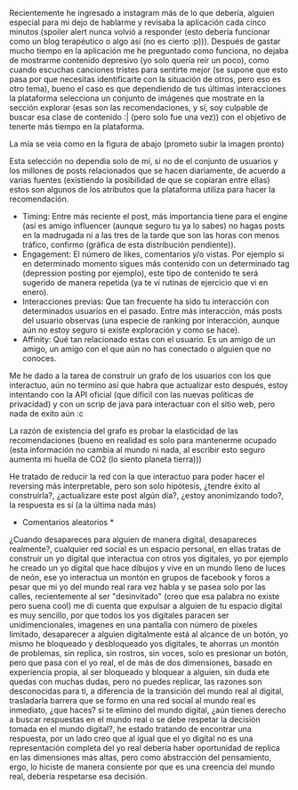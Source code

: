 Recientemente he ingresado a instagram más de lo que debería, alguien especial para mi dejo de hablarme y revisaba la aplicación cada cinco minutos (spoiler alert nunca volvió a responder (esto debería funcionar como un blog terapéutico o algo así (no es cierto :p))).
Después de gastar mucho tiempo en la aplicación me he preguntado como funciona, no dejaba de mostrarme contenido depresivo (yo solo quería reir un poco), como cuando escuchas canciones tristes para sentirte mejor (se supone que esto pasa por que necesitas identificarte con la situación de otros, pero eso es otro tema), 
bueno el caso es que dependiendo de tus últimas interacciones la plataforma selecciona un conjunto de imágenes que mostrate en la sección explorar (esas son las recomendaciones, y sí, soy culpable de buscar esa clase de contenido :| (pero solo fue una vez)) con el objetivo de tenerte más tiempo en la plataforma.

La mía se veia como en la figura de abajo (prometo subir la imagen pronto)

Esta selección no dependia solo de mí, si no de el conjunto de usuarios y los millones de posts relacionados que se hacen diariamente, de acuerdo a varias fuentes (existiendo la posibilidad de que se copiaran entre ellas) estos son algunos de los atributos que la plataforma utiliza para hacer la recomendación.

- Timing: Entre más reciente el post, más importancia tiene para el engine (así es amigo influencer (aunque seguro tu ya lo sabes) no hagas posts en la madrugada ni a las tres de la tarde que son las horas con menos tráfico, confirmo (gráfica de esta distribución pendiente)).
- Engagement: El número de likes, comentarios y/o vistas. Por ejemplo si en determinado momento sigues más contenido con un determinado tag (depression posting por ejemplo), este tipo de contenido te será sugerido de manera repetida (ya te vi rutinas de ejercicio que vi en enero).
- Interacciones previas: Que tan frecuente ha sido tu interacción con determinados usuarios en el pasado. Entre más interacción, más posts del usuario observas (una especie de ranking por interacción, aunque aún no estoy seguro si existe exploración y como se hace).
- Affinity: Qué tan relacionado estas con el usuario. Es un amigo de un amigo, un amigo con el que aún no has conectado o alguien que no conoces.

Me he dado a la tarea de construir un grafo de los usuarios con los que interactuo, aún no termino así que habra que actualizar esto después, estoy intentando con la API oficial (que difícil con las nuevas políticas de privacidad) y con un scrip de java para interactuar con el sitio web, pero nada de exito aún :c

La razón de existencia del grafo es probar la elasticidad de las recomendaciones (bueno en realidad es solo para mantenerme ocupado (esta información no cambia al mundo ni nada, al escribir esto seguro aumenta mi huella de CO2 (lo siento planeta tierra)))

He tratado de reducir la red con la que interactuo para poder hacer el reversing más interpretable, pero son solo hipótesis, ¿tendre éxito al construirla?, ¿actualizare este post algún día?, ¿estoy anonimizando todo?, la respuesta es sí (a la última nada más)

* Comentarios aleatorios *

¿Cuando desapareces para alguien de manera digital, desapareces realmente?, cualquier red social es un espacio personal, en ellas tratas de construir un yo digital que interactua con otros yos digitales, yo por ejemplo he creado un yo digital que hace dibujos y vive en un mundo lleno de luces de neón, ese yo interactua un montón en grupos de facebook y foros a pesar que mi yo del mundo real rara vez habla y se pasea solo por las calles, recientemente al ser "desinvitado" (creo que esa palabra no existe pero suena cool) me di cuenta que expulsar a alguien de tu espacio digital es muy sencillo, por que todos los yos digitales paracen ser unidimencionales, imagenes en una pantalla con número de pixeles limitado, desaparecer a alguien digitalmente está al alcance de un botón, yo mismo he bloqueado y desbloqueado yos digitales, te ahorras un montón de problemas, sin replica, sin rostros, sin voces, solo es presionar un botón, pero que pasa con el yo real, el de más de dos dimensiones, basado en experiencia propia, al ser bloqueado y bloquear a alguien, sin duda ete quedas con muchas dudas, pero no puedes replicar, las razones son desconocidas para ti, a diferencia de la transición del mundo real al digital, trasladarla barrera que se formo en una red social al mundo real es inmediato, ¿que haces? si te elimino del mundo digital, ¿aún tienes derecho a buscar respuestas en el mundo real o se debe respetar la decisión tomada en el mundo digital?, he estado tratando de encontrar una respuesta, por un lado creo que al igual que el yo digital no es una representación completa del yo real debería haber oportunidad de replica en las dimensiones más altas, pero como abstracción del pensamiento, ergo, lo hiciste de manera consiente por que es una creencia del mundo real, debería respetarse esa decisión.
